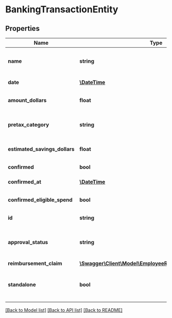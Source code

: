 # BankingTransactionEntity

## Properties
Name | Type | Description | Notes
------------ | ------------- | ------------- | -------------
**name** | **string** | Transaction name | [default to 'Metropolitain Transportation Authority']
**date** | [**\DateTime**](\DateTime.md) | Transaction date | 
**amount_dollars** | **float** | Amount of the transaction in dollars | [default to 40.0]
**pretax_category** | **string** | Pretax program this transaction belongs to | [default to 'mass_transit']
**estimated_savings_dollars** | **float** | Estimated tax saving for this transaction | [default to 18.38]
**confirmed** | **bool** | Confirmed | [default to true]
**confirmed_at** | [**\DateTime**](\DateTime.md) | Confirmation date | 
**confirmed_eligible_spend** | **bool** | Confirmed eligible spend by user | 
**id** | **string** | Id | [default to 'txn_1']
**approval_status** | **string** | Approval status from the reimbursement claim, if it exists | [default to 'not_required']
**reimbursement_claim** | [**\Swagger\Client\Model\EmployeeReimbursementClaimEntity**](EmployeeReimbursementClaimEntity.md) |  | [optional] 
**standalone** | **bool** | Is this a standalone transaction, with no bank account? | 

[[Back to Model list]](../README.md#documentation-for-models) [[Back to API list]](../README.md#documentation-for-api-endpoints) [[Back to README]](../README.md)


